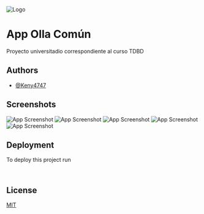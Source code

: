
![Logo](https://imagizer.imageshack.com/img924/3376/iuSk87.png) 
# App Olla Común
Proyecto universitadio correspondiente al curso TDBD

## Authors

- [@Keny4747](https://github.com/Keny4747)


## Screenshots

![App Screenshot](https://imagizer.imageshack.com/img924/9330/gcgvs7.png)
![App Screenshot](https://imagizer.imageshack.com/img922/4401/DciLTk.png)
![App Screenshot](https://imagizer.imageshack.com/img924/8715/znHd0o.png)
![App Screenshot](https://imagizer.imageshack.com/img923/4544/VAidZv.png)
![App Screenshot](https://imagizer.imageshack.com/img924/492/zTOcyF.png)


## Deployment

To deploy this project run

```bash
  
```


## License

[MIT](https://choosealicense.com/licenses/mit/)

